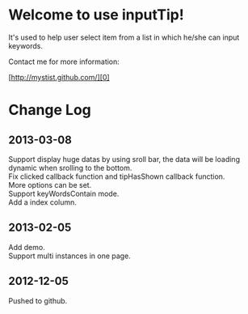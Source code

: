 # Welcome to use inputTip!  

It's used to help user select item from a list in which he/she can input keywords.  

Contact me for more information:  

[http://mystist.github.com/][0]  

[0]: http://mystist.github.com/


# Change Log

## 2013-03-08  
Support display huge datas by using sroll bar, the data will be loading dynamic when srolling to the bottom.  
Fix clicked callback function and tipHasShown callback function.  
More options can be set.  
Support keyWordsContain mode.  
Add a index column.  

## 2013-02-05  
Add demo.  
Support multi instances in one page.

## 2012-12-05  
Pushed to github.








